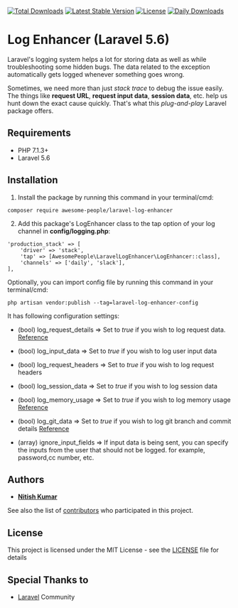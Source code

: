[![Total Downloads](https://poser.pugx.org/awesome-people-inc/log-enhancer/downloads)](https://packagist.org/packages/awesome-people-inc/log-enhancer)
[![Latest Stable Version](https://poser.pugx.org/awesome-people-inc/log-enhancer/v/stable)](https://packagist.org/packages/awesome-people-inc/log-enhancer)
[![License](https://poser.pugx.org/awesome-people-inc/log-enhancer/license)](https://packagist.org/packages/awesome-people-inc/log-enhancer)
[![Daily Downloads](https://poser.pugx.org/awesome-people-inc/log-enhancer/d/daily)](https://packagist.org/packages/awesome-people-inc/log-enhancer)

# Log Enhancer (Laravel 5.6)
Laravel's logging system helps a lot for storing data as well as while troubleshooting some hidden bugs. The data related to the exception automatically gets logged whenever something goes wrong.

Sometimes, we need more than just *stack trace* to debug the issue easily. The things like **request URL**, **request input data**, **session data**, etc. help us hunt down the exact cause quickly. That's what this *plug-and-play* Laravel package offers.



## Requirements

* PHP 7.1.3+
* Laravel 5.6

## Installation

1) Install the package by running this command in your terminal/cmd:
```
composer require awesome-people/laravel-log-enhancer
```

2) Add this package's LogEnhancer class to the tap option of your log channel in **config/logging.php**:
```
'production_stack' => [
    'driver' => 'stack',
    'tap' => [AwesomePeople\LaravelLogEnhancer\LogEnhancer::class],
    'channels' => ['daily', 'slack'],
],
```

Optionally, you can import config file by running this command in your terminal/cmd:
```
php artisan vendor:publish --tag=laravel-log-enhancer-config
```

It has following configuration settings:
* (bool) log_request_details => Set to *true* if you wish to log request data. [Reference](https://github.com/Seldaek/monolog/blob/master/src/Monolog/Processor/WebProcessor.php)

* (bool) log_input_data => Set to *true* if you wish to log user input data

* (bool) log_request_headers => Set to *true* if you wish to log request headers

* (bool) log_session_data => Set to *true* if you wish to log session data

* (bool) log_memory_usage => Set to *true* if you wish to log memory usage [Reference](https://github.com/Seldaek/monolog/blob/master/src/Monolog/Processor/MemoryUsageProcessor.php)

* (bool) log_git_data => Set to *true* if you wish to log git branch and commit details [Reference](https://github.com/Seldaek/monolog/blob/master/src/Monolog/Processor/GitProcessor.php)

* (array) ignore_input_fields => If input data is being sent, you can specify the inputs from the user that should not be logged. for example, password,cc number, etc.

## Authors

* [**Nitish Kumar**](https://github.com/mintunitish)

See also the list of [contributors](https://github.com/awesome-people-inc/log-enhancer/settings/collaboration) who participated in this project.

## License

This project is licensed under the MIT License - see the [LICENSE](LICENSE) file for details

## Special Thanks to

* [Laravel](https://laravel.com) Community
